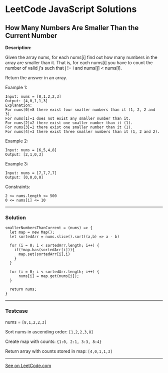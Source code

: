 # LeetCode JavaScript Solutions



## How Many Numbers Are Smaller Than the Current Number



**Description:**

Given the array nums, for each nums[i] find out how many numbers in the array are smaller than it. That is, for each nums[i] you have to count the number of valid j's such that j != i and nums[j] < nums[i].

Return the answer in an array.

 

Example 1:
```
Input: nums = [8,1,2,2,3]
Output: [4,0,1,1,3]
Explanation: 
For nums[0]=8 there exist four smaller numbers than it (1, 2, 2 and 3). 
For nums[1]=1 does not exist any smaller number than it.
For nums[2]=2 there exist one smaller number than it (1). 
For nums[3]=2 there exist one smaller number than it (1). 
For nums[4]=3 there exist three smaller numbers than it (1, 2 and 2).
```

Example 2:

```
Input: nums = [6,5,4,8]
Output: [2,1,0,3]
```

Example 3:
```
Input: nums = [7,7,7,7]
Output: [0,0,0,0]
```
Constraints:
```
2 <= nums.length <= 500
0 <= nums[i] <= 10
```

---


### Solution


```
smallerNumbersThanCurrent = (nums) => {
  let map = new Map();
  let sortedArr = nums.slice().sort((a,b) => a - b)

  for (i = 0; i < sortedArr.length; i++) {  
    if(!map.has(sortedArr[i])){
      map.set(sortedArr[i],i) 
    }
  }

  for (i = 0; i < sortedArr.length; i++) { 
      nums[i] = map.get(nums[i]); 
  }
      
  return nums;
}

```
---
### Testcase

nums = ```[8,1,2,2,3]```

Sort nums in ascending order:
```[1,2,2,3,8]```

Create map with counts:
```{1:0, 2:1, 3:3, 8:4}```

Return array with counts stored in map:
```[4,0,1,1,3]```


---


[See on LeetCode.com](https://leetcode.com/problems/how-many-numbers-are-smaller-than-the-current-number/)
